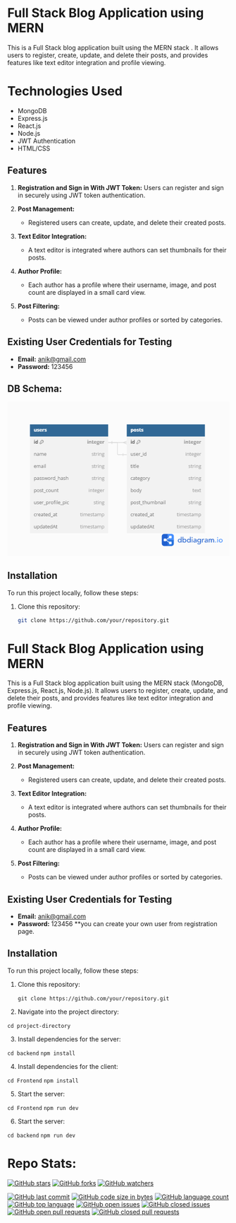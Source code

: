 # Full Stack Blog Application using MERN

This is a Full Stack blog application built using the MERN stack . It allows users to register, create, update, and delete their posts, and provides features like text editor integration and profile viewing.

# Technologies Used

- MongoDB
- Express.js
- React.js
- Node.js
- JWT Authentication
- HTML/CSS

## Features

1. **Registration and Sign in With JWT Token:** Users can register and sign in securely using JWT token authentication.

2. **Post Management:**
   - Registered users can create, update, and delete their created posts.
   
3. **Text Editor Integration:**
   - A text editor is integrated where authors can set thumbnails for their posts.
   
4. **Author Profile:**
   - Each author has a profile where their username, image, and post count are displayed in a small card view.
   
5. **Post Filtering:**
   - Posts can be viewed under author profiles or sorted by categories.

## Existing User Credentials for Testing

- **Email:** anik@gmail.com
- **Password:** 123456

## DB Schema:

![DB Schema](./BD_Schema.png)


## Installation

To run this project locally, follow these steps:

1. Clone this repository:
   ```bash
   git clone https://github.com/your/repository.git
# Full Stack Blog Application using MERN

This is a Full Stack blog application built using the MERN stack (MongoDB, Express.js, React.js, Node.js). It allows users to register, create, update, and delete their posts, and provides features like text editor integration and profile viewing.

## Features

1. **Registration and Sign in With JWT Token:** Users can register and sign in securely using JWT token authentication.

2. **Post Management:**
   - Registered users can create, update, and delete their created posts.
   
3. **Text Editor Integration:**
   - A text editor is integrated where authors can set thumbnails for their posts.
   
4. **Author Profile:**
   - Each author has a profile where their username, image, and post count are displayed in a small card view.
   
5. **Post Filtering:**
   - Posts can be viewed under author profiles or sorted by categories.

## Existing User Credentials for Testing

- **Email:** anik@gmail.com
- **Password:** 123456
  **you can create your own user from registration page.

## Installation

To run this project locally, follow these steps:

1. Clone this repository:
   
   ```git clone https://github.com/your/repository.git```
2. Navigate into the project directory:

  ``cd project-directory``


3. Install dependencies for the server:

  ```cd backend```
  ```npm install```


4. Install dependencies for the client:
  
  ```cd Frontend```
  ```npm install```

5. Start the server:

  ```cd Frontend```
  ```npm run dev```

6. Start the server:
  
  ```cd backend```
 ```npm run dev```


# Repo Stats: 

[![GitHub stars](https://img.shields.io/github/stars/anikakash/ProgTheta-Blog)](https://github.com/anikakash/ProgTheta-Blog/stargazers)
[![GitHub forks](https://img.shields.io/github/forks/anikakash/ProgTheta-Blog)](https://github.com/anikakash/ProgTheta-Blog/network)
[![GitHub watchers](https://img.shields.io/github/watchers/anikakash/ProgTheta-Blog)](https://github.com/anikakash/ProgTheta-Blog/watchers)
<!-- [![GitHub contributors](https://img.shields.io/github/contributors/anikakash/ProgTheta-Blog)](https://github.com/anikakash/ProgTheta-Blog/graphs/contributors) -->
[![GitHub last commit](https://img.shields.io/github/last-commit/anikakash/ProgTheta-Blog)](https://github.com/anikakash/ProgTheta-Blog/commits/main)
[![GitHub code size in bytes](https://img.shields.io/github/languages/code-size/anikakash/ProgTheta-Blog)](https://github.com/anikakash/ProgTheta-Blog)
[![GitHub language count](https://img.shields.io/github/languages/count/anikakash/ProgTheta-Blog)](https://github.com/anikakash/ProgTheta-Blog)
[![GitHub top language](https://img.shields.io/github/languages/top/anikakash/ProgTheta-Blog)](https://github.com/anikakash/ProgTheta-Blog)
[![GitHub open issues](https://img.shields.io/github/issues-raw/anikakash/ProgTheta-Blog)](https://github.com/anikakash/ProgTheta-Blog/issues)
[![GitHub closed issues](https://img.shields.io/github/issues-closed-raw/anikakash/ProgTheta-Blog)](https://github.com/anikakash/ProgTheta-Blog/issues?q=is%3Aissue+is%3Aclosed)
[![GitHub open pull requests](https://img.shields.io/github/issues-pr-raw/anikakash/ProgTheta-Blog)](https://github.com/anikakash/ProgTheta-Blog/pulls)
[![GitHub closed pull requests](https://img.shields.io/github/issues-pr-closed-raw/anikakash/ProgTheta-Blog)](https://github.com/anikakash/ProgTheta-Blog/pulls?q=is%3Apr+is%3Aclosed)

